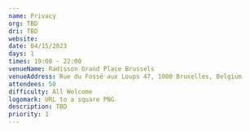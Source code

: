 ```yaml
---
name: Privacy
org: TBD
dri: TBD
website: 
date: 04/15/2023
days: 1
times: 19:00 - 22:00
venueName: Radisson Grand Place Brussels
venueAddress: Rue du Fossé aux Loups 47, 1000 Bruxelles, Belgium
attendees: 50
difficulty: All Welcome
logomark: URL to a square PNG
description: TBD
priority: 1
---
```

